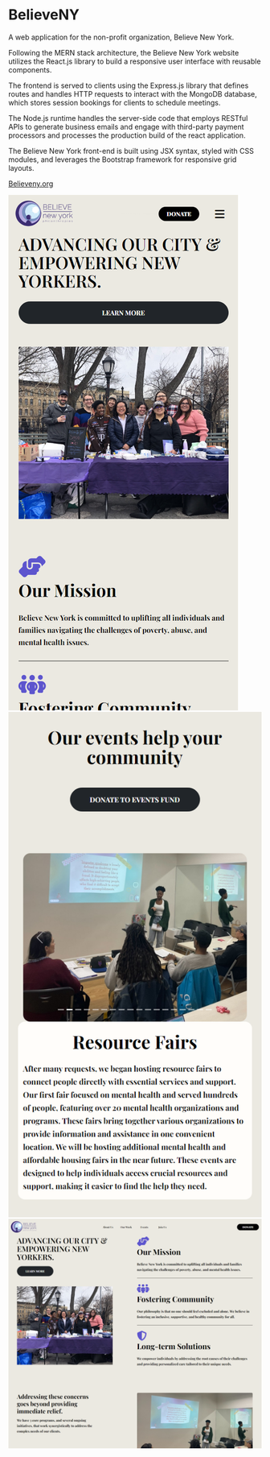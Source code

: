 # BelieveNY

A web application for the non-profit organization, Believe New York.

Following the MERN stack architecture, the Believe New York website utilizes the React.js library to build a responsive user interface with reusable components. 

The frontend is served to clients using the Express.js library that defines routes and handles HTTP requests to interact with the MongoDB database, which stores session bookings for clients to schedule meetings.

The Node.js runtime handles the server-side code that employs RESTful APIs to generate business emails and engage with third-party payment processors and processes the production build of the react application.

The Believe New York front-end is built using JSX syntax, styled with CSS modules, and leverages the Bootstrap framework for responsive grid layouts.

[Believeny.org](https://www.believeny.org/)
<br>

![Preview image](source/images/general/mobileHomepagePreview.png)
![Preview image](source/images/general/mobileEventsPreview.png)
![Preview image](source/images/general/largeHomepagePreview.png)
